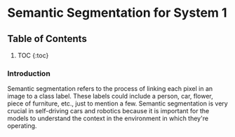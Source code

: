# Semantic Segmentation for System 1


## **Table of Contents**

1. TOC
{:toc}


### Introduction

Semantic segmentation refers to the process of linking each pixel in an image to a class label. These labels could include a person, car, flower, piece of furniture, etc., just to mention a few. Semantic segmentation is very crucial in self-driving cars and robotics because it is important for the models to understand the context in the environment in which they're operating. 
